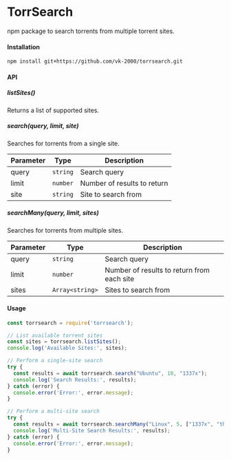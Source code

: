 <h1>TorrSearch</h1>

npm package to search torrents from multiple torrent sites.

<h4>Installation</h4>

```bash
npm install git+https://github.com/vk-2000/torrsearch.git
```

<h4>API</h4>

<h5>listSites()</h5>

Returns a list of supported sites.


<h5>search(query, limit, site)</h5>

Searches for torrents from a single site.

| Parameter | Type | Description |
| --- | --- | --- |
| query | <code>string</code> | Search query |
| limit | <code>number</code> | Number of results to return |
| site | <code>string</code> | Site to search from |

<h5>searchMany(query, limit, sites)</h5>

Searches for torrents from multiple sites.

| Parameter | Type | Description |
| --- | --- | --- |
| query | <code>string</code> | Search query |
| limit | <code>number</code> | Number of results to return from each site |
| sites | <code>Array&lt;string&gt;</code> | Sites to search from |


<h4>Usage</h4>

```javascript
const torrsearch = require('torrsearch');

// List available torrent sites
const sites = torrsearch.listSites();
console.log('Available Sites:', sites);

// Perform a single-site search
try {
  const results = await torrsearch.search("Ubuntu", 10, "1337x");
  console.log('Search Results:', results);
} catch (error) {
  console.error('Error:', error.message);
}

// Perform a multi-site search
try {
  const results = await torrsearch.searchMany("Linux", 5, ["1337x", "theRarbg"]);
  console.log('Multi-Site Search Results:', results);
} catch (error) {
  console.error('Error:', error.message);
}

```




